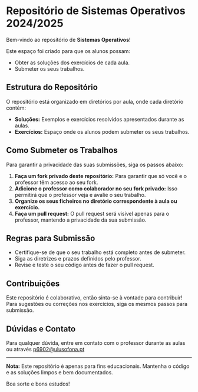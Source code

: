 # Repositório de Sistemas Operativos 2024/2025

Bem-vindo ao repositório de **Sistemas Operativos**! 

Este espaço foi criado para que os alunos possam:

- Obter as soluções dos exercícios de cada aula.
- Submeter os seus trabalhos.

## Estrutura do Repositório

O repositório está organizado em diretórios por aula, onde cada diretório contém:

- **Soluções:** Exemplos e exercícios resolvidos apresentados durante as aulas.
- **Exercícios:** Espaço onde os alunos podem submeter os seus trabalhos.

## Como Submeter os Trabalhos

Para garantir a privacidade das suas submissões, siga os passos abaixo:

1. **Faça um fork privado deste repositório:** Para garantir que só você e o professor têm acesso ao seu fork.
2. **Adicione o professor como colaborador no seu fork privado:** Isso permitirá que o professor veja e avalie o seu trabalho.
3. **Organize os seus ficheiros no diretório correspondente à aula ou exercício.**
4. **Faça um pull request:** O pull request será visível apenas para o professor, mantendo a privacidade da sua submissão.

## Regras para Submissão

- Certifique-se de que o seu trabalho está completo antes de submeter.
- Siga as diretrizes e prazos definidos pelo professor.
- Revise e teste o seu código antes de fazer o pull request.

## Contribuições

Este repositório é colaborativo, então sinta-se à vontade para contribuir! Para sugestões ou correções nos exercícios, siga os mesmos passos para submissão.

## Dúvidas e Contato

Para qualquer dúvida, entre em contato com o professor durante as aulas ou através p6902@ulusofona.pt

---

**Nota:** Este repositório é apenas para fins educacionais. Mantenha o código e as soluções limpos e bem documentados.

Boa sorte e bons estudos!
